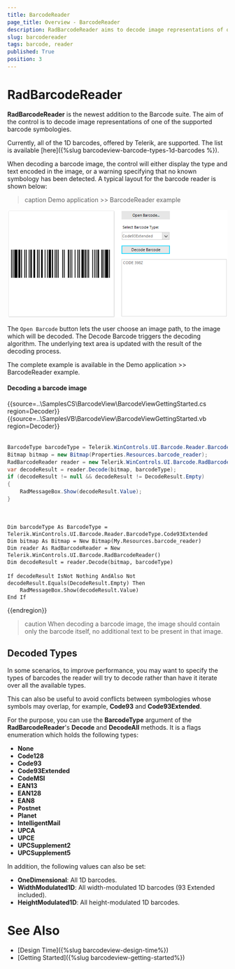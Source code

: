 ```yaml
---
title: BarcodeReader
page_title: Overview - BarcodeReader
description: RadBarcodeReader aims to decode image representations of one of the supported barcode symbologies.
slug: barcodereader
tags: barcode, reader
published: True
position: 3  
---
```


# RadBarcodeReader

**RadBarcodeReader** is the newest addition to the Barcode suite. The aim of the control is to decode image representations of one of the supported barcode symbologies.

Currently, all of the 1D barcodes, offered by Telerik, are supported. The list is available [here]({%slug barcodeview-barcode-types-1d-barcodes %}).

When decoding a barcode image, the control will either display the type and text encoded in the image, or a warning specifying that no known symbology has been detected. A typical layout for the barcode reader is shown below:

>caption Demo application >> BarcodeReader example


![WinForms RadBarcodeView BarcodeReader Example](images/barcodereader001.png)

The `Open Barcode` button lets the user choose an image path, to the image which will be decoded. The Decode Barcode triggers the decoding algorithm. The underlying text area is updated with the result of the decoding process.

The complete example is available in the Demo application >> BarcodeReader example.

#### Decoding a barcode image

{{source=..\SamplesCS\BarcodeView\BarcodeViewGettingStarted.cs region=Decoder}} 
{{source=..\SamplesVB\BarcodeView\BarcodeViewGettingStarted.vb region=Decoder}} 

````C#

BarcodeType barcodeType = Telerik.WinControls.UI.Barcode.Reader.BarcodeType.Code93Extended;
Bitmap bitmap = new Bitmap(Properties.Resources.barcode_reader);
RadBarcodeReader reader = new Telerik.WinControls.UI.Barcode.RadBarcodeReader();
var decodeResult = reader.Decode(bitmap, barcodeType);
if (decodeResult != null && decodeResult != DecodeResult.Empty)
{
    RadMessageBox.Show(decodeResult.Value);
} 
         
````
````VB.NET

Dim barcodeType As BarcodeType = Telerik.WinControls.UI.Barcode.Reader.BarcodeType.Code93Extended
Dim bitmap As Bitmap = New Bitmap(My.Resources.barcode_reader)
Dim reader As RadBarcodeReader = New Telerik.WinControls.UI.Barcode.RadBarcodeReader()
Dim decodeResult = reader.Decode(bitmap, barcodeType)

If decodeResult IsNot Nothing AndAlso Not decodeResult.Equals(DecodeResult.Empty) Then
    RadMessageBox.Show(decodeResult.Value)
End If

````

{{endregion}} 

>caution When decoding a barcode image, the image should contain only the barcode itself, no additional text to be present in that image. 

## Decoded Types

In some scenarios, to improve performance, you may want to specify the types of barcodes the reader will try to decode rather than have it iterate over all the available types.

This can also be useful to avoid conflicts between symbologies whose symbols may overlap, for example, **Code93** and **Code93Extended**.

For the purpose, you can use the **BarcodeType** argument of the **RadBarcodeReader**'s **Decode** and **DecodeAll** methods. It is a flags enumeration which holds the following types:

* **None**
* **Code128**
* **Code93**
* **Code93Extended**
* **CodeMSI**
* **EAN13**
* **EAN128**
* **EAN8**
* **Postnet**
* **Planet**
* **IntelligentMail**
* **UPCA**
* **UPCE**
* **UPCSupplement2**
* **UPCSupplement5**

In addition, the following values can also be set:

* **OneDimensional**: All 1D barcodes.
* **WidthModulated1D**: All width-modulated 1D barcodes (93 Extended included).
* **HeightModulated1D**: All height-modulated 1D barcodes.

# See Also

* [Design Time]({%slug barcodeview-design-time%})
* [Getting Started]({%slug barcodeview-getting-started%})
 
        
